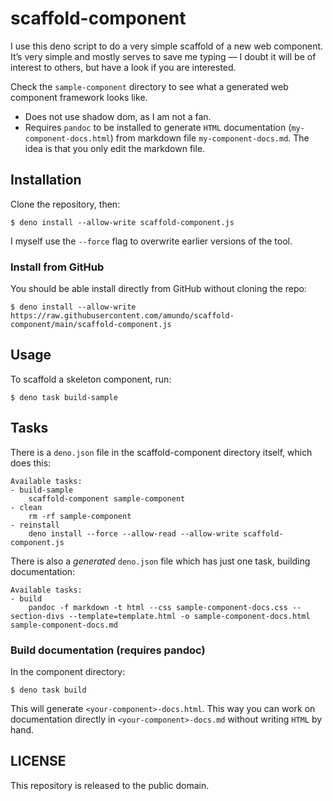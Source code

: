 # scaffold-component

I use this deno script to do a very simple scaffold of a new web component. It’s very simple and mostly serves to save me typing — I doubt it will be of interest to others, but have a look if you are interested.

Check the `sample-component` directory to see what a generated web component framework looks like. 


* Does not use shadow dom, as I am not a fan.
* Requires `pandoc` to be installed to generate `HTML` documentation (`my-component-docs.html`) from markdown file `my-component-docs.md`. The idea is that you only edit the markdown file.

## Installation

Clone the repository, then:

```
$ deno install --allow-write scaffold-component.js
```

I myself use the `--force` flag to overwrite earlier versions of the tool. 


### Install from GitHub

You should be able install directly from GitHub without cloning the repo:

```
$ deno install --allow-write https://raw.githubusercontent.com/amundo/scaffold-component/main/scaffold-component.js
```

## Usage

To scaffold a skeleton component, run:


```
$ deno task build-sample
```


## Tasks 


There is a `deno.json` file in the scaffold-component directory itself, which does this:

```
Available tasks:
- build-sample
    scaffold-component sample-component
- clean
    rm -rf sample-component
- reinstall
    deno install --force --allow-read --allow-write scaffold-component.js
```


There is also a _generated_  `deno.json` file which has just one task, building documentation:

```
Available tasks:
- build
    pandoc -f markdown -t html --css sample-component-docs.css --section-divs --template=template.html -o sample-component-docs.html sample-component-docs.md
```



### Build documentation (requires pandoc)

In the component directory:

```
$ deno task build
```

This will generate `<your-component>-docs.html`. This way you can work on documentation  directly in `<your-component>-docs.md` without writing `HTML` by hand.

## LICENSE

This repository is released to the public domain.
